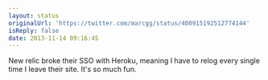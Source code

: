```yaml
---
layout: status
originalUrl: 'https://twitter.com/marcgg/status/400915192512774144'
isReply: false
date: 2013-11-14 09:16:45
---
```


New relic broke their SSO with Heroku, meaning I have to relog every single time I leave their site. It's so much fun.
